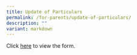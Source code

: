 ```yaml
---
title: Update of Particulars
permalink: /for-parents/update-of-particulars/
description: ""
variant: markdown
---
```

Click [here](/files/For%20Parents/Update_of_Information_1.pdf) to view the form.

